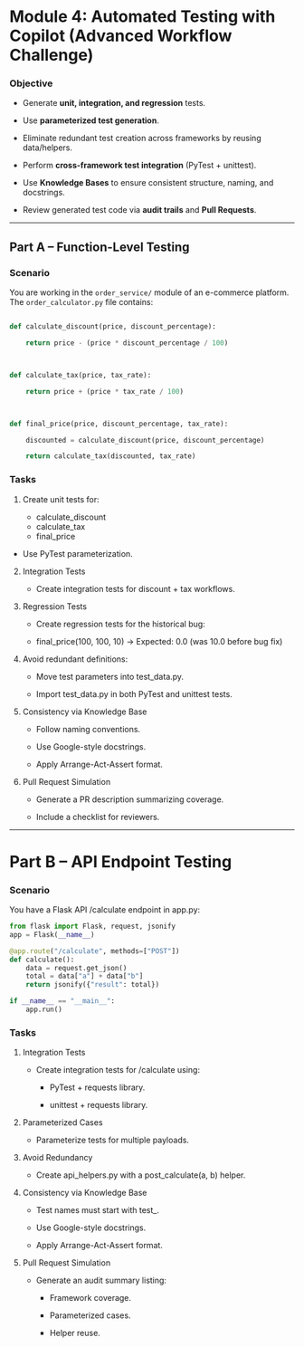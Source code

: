 # Module 4: Automated Testing with Copilot (Advanced Workflow Challenge)

### Objective

- Generate **unit, integration, and regression** tests.

- Use **parameterized test generation**.

- Eliminate redundant test creation across frameworks by reusing data/helpers.

- Perform **cross-framework test integration** (PyTest + unittest).

- Use **Knowledge Bases** to ensure consistent structure, naming, and docstrings.

- Review generated test code via **audit trails** and **Pull Requests**.

---


## **Part A – Function-Level Testing**


### Scenario

You are working in the `order_service/` module of an e-commerce platform. The `order_calculator.py` file contains:



```python

def calculate_discount(price, discount_percentage):

    return price - (price * discount_percentage / 100)



def calculate_tax(price, tax_rate):

    return price + (price * tax_rate / 100)



def final_price(price, discount_percentage, tax_rate):

    discounted = calculate_discount(price, discount_percentage)

    return calculate_tax(discounted, tax_rate)
```



### Tasks

1. Create unit tests for:

    - calculate_discount
    - calculate_tax
    - final_price

- Use PyTest parameterization.

2. Integration Tests

    - Create integration tests for discount + tax workflows.

3. Regression Tests

    - Create regression tests for the historical bug:


    - final_price(100, 100, 10) → Expected: 0.0 (was 10.0 before bug fix)

4. Avoid redundant definitions:

    - Move test parameters into test_data.py.

    - Import test_data.py in both PyTest and unittest tests.

5. Consistency via Knowledge Base

    - Follow naming conventions.

    - Use Google-style docstrings.

    - Apply Arrange-Act-Assert format.

6. Pull Request Simulation

    - Generate a PR description summarizing coverage.

    - Include a checklist for reviewers.
---

# Part B – API Endpoint Testing
### Scenario
You have a Flask API /calculate endpoint in app.py:

```python
from flask import Flask, request, jsonify
app = Flask(__name__)

@app.route("/calculate", methods=["POST"])
def calculate():
    data = request.get_json()
    total = data["a"] + data["b"]
    return jsonify({"result": total})

if __name__ == "__main__":
    app.run()
```
### Tasks

1. Integration Tests

   - Create integration tests for /calculate using:

       - PyTest + requests library.

       - unittest + requests library.

2. Parameterized Cases

   - Parameterize tests for multiple payloads.

3. Avoid Redundancy

   - Create api_helpers.py with a post_calculate(a, b) helper.

4. Consistency via Knowledge Base

   - Test names must start with test_.

   - Use Google-style docstrings.

   - Apply Arrange-Act-Assert format.

5. Pull Request Simulation

   - Generate an audit summary listing:

     - Framework coverage.

     - Parameterized cases.

     - Helper reuse.



